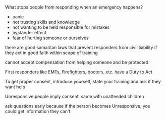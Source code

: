 
What stops people from responding when an emergency happens?
- panic
- not trusting skills and knowledge
- not wanting to be held responsible for mistakes
- bystander effect
- fear of hurting someone or ourselves

there are good samaritan laws that prevent responders from civil liability if they act in good faith within scope of training

cannot accept compensation from helping someone and be protected

First responders like EMTs, Firefighters, doctors, etc. have a Duty to Act

To get proper consent, introduce yourself, state your training and ask if they want help

Unresponsive people imply consent, same with unattended children

ask questions early because if the person becomes Unresponsive, you could get information they can't
